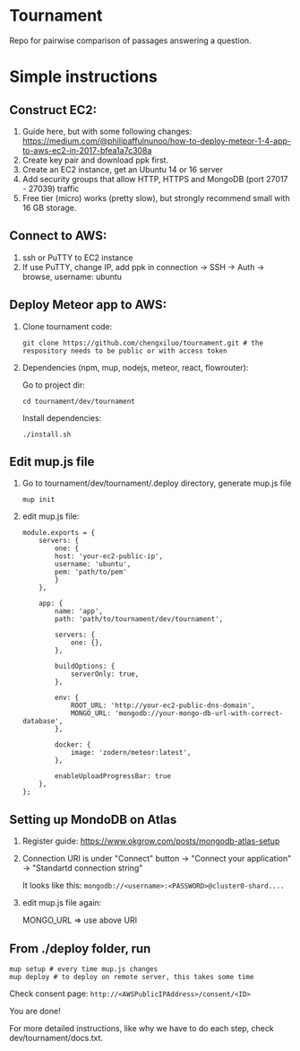 # Tournament
Repo for pairwise comparison of passages answering a question.


# Simple instructions


## Construct EC2:
1. Guide here, but with some following changes: https://medium.com/@philipaffulnunoo/how-to-deploy-meteor-1-4-app-to-aws-ec2-in-2017-bfea1a7c308a
2. Create key pair and download ppk first.
3. Create an EC2 instance, get an Ubuntu 14 or 16 server
4. Add security groups that allow HTTP, HTTPS and MongoDB (port 27017 - 27039) traffic 
5. Free tier (micro) works (pretty slow), but strongly recommend small with 16 GB storage.


## Connect to AWS:
1. ssh or PuTTY to EC2 instance
2. If use PuTTY, change IP, add ppk in connection -> SSH -> Auth -> browse, username: ubuntu

## Deploy Meteor app to AWS:
1. Clone tournament code:
    ~~~
    git clone https://github.com/chengxiluo/tournament.git # the respository needs to be public or with access token
    ~~~
2. Dependencies (npm, mup, nodejs, meteor, react, flowrouter):

    Go to project dir:
    ```
    cd tournament/dev/tournament
    ```

    Install dependencies:
    ~~~
    ./install.sh
    ~~~
## Edit mup.js file
1. Go to tournament/dev/tournament/.deploy directory, generate mup.js file
    ~~~
    mup init
    ~~~
2. edit mup.js file:
    ```
    module.exports = {
        servers: {
            one: {
            host: 'your-ec2-public-ip',
            username: 'ubuntu',
            pem: 'path/to/pem'
            }
        },

        app: {
            name: 'app',
            path: 'path/to/tournament/dev/tournament',

            servers: {
                one: {},
            },

            buildOptions: {
                serverOnly: true,
            },

            env: {
                ROOT_URL: 'http://your-ec2-public-dns-domain',
                MONGO_URL: 'mongodb://your-mongo-db-url-with-correct-database', 
            },

            docker: {
                image: 'zodern/meteor:latest',
            },

            enableUploadProgressBar: true
        },
    };
    ```

## Setting up MondoDB on Atlas
1. Register guide: https://www.okgrow.com/posts/mongodb-atlas-setup
2. Connection URI is under "Connect" button -> "Connect your application" -> "Standartd connection string"

    It looks like this: `mongodb://<username>:<PASSWORD>@cluster0-shard....`
3. edit mup.js file again:
  
    MONGO_URL => use above URI

## From ./deploy folder, run
 
    mup setup # every time mup.js changes
    mup deploy # to deploy on remote server, this takes some time

  
Check consent page: `http://<AWSPublicIPAddress>/consent/<ID>`

You are done!


For more detailed instructions, like why we have to do each step, check dev/tournament/docs.txt. 
